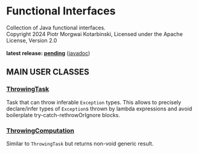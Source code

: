# Functional Interfaces

Collection of Java functional interfaces.<br/>
Copyright 2024 Piotr Morgwai Kotarbinski, Licensed under the Apache License, Version 2.0<br/>
<br/>
**latest release: [pending](https://search.maven.org/artifact/pl.morgwai.base/functional-interfaces/pending/jar)**
([javadoc](https://javadoc.io/doc/pl.morgwai.base/functional-interfaces/pending))


## MAIN USER CLASSES

### [ThrowingTask](https://javadoc.io/doc/pl.morgwai.base/functional-interfaces/latest/pl/morgwai/base/function/ThrowingTask.html)
Task that can throw inferable `Exception` types. This allows to precisely declare/infer types of `Exception`s thrown by lambda expressions and avoid boilerplate try-catch-rethrowOrIgnore blocks.

### [ThrowingComputation](https://javadoc.io/doc/pl.morgwai.base/functional-interfaces/latest/pl/morgwai/base/function/ThrowingComputation.html)
Similar to `ThrowingTask` but returns non-void generic result.
